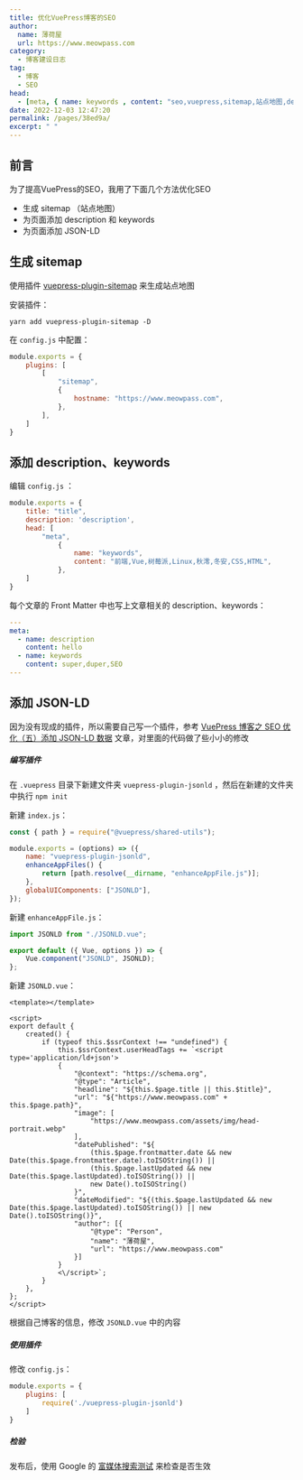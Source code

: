 ```yaml
---
title: 优化VuePress博客的SEO
author:
  name: 薄荷屋
  url: https://www.meowpass.com
category: 
  - 博客建设日志
tag: 
  - 博客
  - SEO
head:
  - [meta, { name: keywords , content: "seo,vuepress,sitemap,站点地图,description,keywords,JSON-LD" }]
date: 2022-12-03 12:47:20
permalink: /pages/38ed9a/
excerpt: " "
---
```




## 前言

为了提高VuePress的SEO，我用了下面几个方法优化SEO

- 生成 sitemap （站点地图）
- 为页面添加 description 和 keywords
- 为页面添加 JSON-LD

## 生成 sitemap

使用插件 [vuepress-plugin-sitemap](https://github.com/ekoeryanto/vuepress-plugin-sitemap) 来生成站点地图

安装插件：

```
yarn add vuepress-plugin-sitemap -D
```

在 `config.js` 中配置：

```javascript
module.exports = {
	plugins: [
		[
			"sitemap",
			{
				hostname: "https://www.meowpass.com",
			},
		],
	]
}
```

## 添加 description、keywords

编辑 `config.js` ：

```javascript
module.exports = {
    title: "title",
    description: 'description',
    head: [
        "meta",
            {
                name: "keywords",
                content: "前端,Vue,树莓派,Linux,秋澪,冬安,CSS,HTML",
            },
    ]
}
```

每个文章的 Front Matter 中也写上文章相关的 description、keywords：

```yaml
---
meta:
  - name: description
    content: hello
  - name: keywords
    content: super,duper,SEO
---
```

## 添加 JSON-LD

因为没有现成的插件，所以需要自己写一个插件，参考 [VuePress 博客之 SEO 优化（五）添加 JSON-LD 数据](https://juejin.cn/post/7073749684656799780) 文章，对里面的代码做了些小小的修改

##### 编写插件

在 `.vuepress` 目录下新建文件夹 `vuepress-plugin-jsonld` ，然后在新建的文件夹中执行 `npm init`

新建 `index.js`：

```javascript
const { path } = require("@vuepress/shared-utils");

module.exports = (options) => ({
    name: "vuepress-plugin-jsonld",
    enhanceAppFiles() {
        return [path.resolve(__dirname, "enhanceAppFile.js")];
    },
    globalUIComponents: ["JSONLD"],
});

```

新建 `enhanceAppFile.js`：

```javascript
import JSONLD from "./JSONLD.vue";

export default ({ Vue, options }) => {
    Vue.component("JSONLD", JSONLD);
};

```

新建 `JSONLD.vue`：

```vue
<template></template>

<script>
export default {
    created() {
        if (typeof this.$ssrContext !== "undefined") {
            this.$ssrContext.userHeadTags += `<script type='application/ld+json'>
            {
                "@context": "https://schema.org",
                "@type": "Article",
                "headline": "${this.$page.title || this.$title}",
                "url": "${"https://www.meowpass.com" + this.$page.path}",
                "image": [
                    "https://www.meowpass.com/assets/img/head-portrait.webp"
                ],
                "datePublished": "${
                    (this.$page.frontmatter.date && new Date(this.$page.frontmatter.date).toISOString()) ||
                    (this.$page.lastUpdated && new Date(this.$page.lastUpdated).toISOString()) ||
                    new Date().toISOString()
                }",
                "dateModified": "${(this.$page.lastUpdated && new Date(this.$page.lastUpdated).toISOString()) || new Date().toISOString()}",
                "author": [{
                    "@type": "Person",
                    "name": "薄荷屋",
                    "url": "https://www.meowpass.com"
                }]
            }
            <\/script>`;
        }
    },
};
</script>
```

根据自己博客的信息，修改 `JSONLD.vue` 中的内容

##### 使用插件

修改 `config.js`：

```javascript
module.exports = {
	plugins: [
		require('./vuepress-plugin-jsonld')
	]
}
```

##### 检验

发布后，使用 Google 的 [富媒体搜索测试](https://search.google.com/test/rich-results) 来检查是否生效